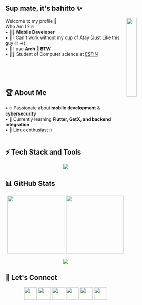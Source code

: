 ## Sup mate, it's bahitto ✨
<img src="https://i.gifer.com/Atll.gif" width="25%" align="right"/>

Welcome to my profile 👋
 <br />
Who Am I ? 🔥 <br />
• 🧑‍💻 **Mobile Developer** <br />
• 🍵 I Can't work without my cup of Atay (Just Like this guy 🙄 ->). <br />
• 🐧 I use **Arch  BTW** <br />
• 🧑‍🎓 Student of Computer science at [ESTIN](https://estin.dz/) <br />
<br /><br /><br /><br />

## 🏆 About Me  
• 🔥 Passionate about **mobile development** & **cybersecurity** <br />
• 🎯 Currently learning **Flutter, GetX, and backend integration** <br />
• 🐧 Linux enthusiast :) <br />
<br />

## ⚡ Tech Stack and Tools
<p align="center">
  <a href="https://skillicons.dev">
    <img src="https://skillicons.dev/icons?i=arch,linux,dart,flutter,firebase,gradle,django,mysql,git,github,vscode,bash,docker,c,py,selenium&perline=4" />
  </a>
</p>

## 📊 GitHub Stats  

<p align="center">
  <img src="https://github-readme-stats.vercel.app/api?username=BrahimBenzekri&show_icons=true&theme=dracula" height="180">
  <img src="https://github-readme-streak-stats.herokuapp.com/?user=BrahimBenzekri&theme=dracula" height="180">
</p>

<p align="center">
  <img src="https://github-readme-stats.vercel.app/api/top-langs/?username=BrahimBenzekri&layout=compact&theme=dracula">
</p>


## 💬 Let's Connect  
<p align="center">
  <a href="https://www.linkedin.com/in/brahim-benzekri-609486232/"><img src="https://skillicons.dev/icons?i=linkedin" height="40"></a>
  <a href="mailto:b_benzekri@estin.dz"><img src="https://skillicons.dev/icons?i=gmail" height="40"></a>
  <a href="https://discordapp.com/users/711480606957240332"><img src="https://skillicons.dev/icons?i=discord" height="40"></a>
  <a href="https://github.com/BrahimBenzekri"><img src="https://skillicons.dev/icons?i=github" height="40"></a>
  <a href="https://instagram.com/bahitt0"><img src="https://skillicons.dev/icons?i=instagram" height="40"></a>
  <a href="https://instagram.com/coding_ship"><img src="https://skillicons.dev/icons?i=instagram" height="40"></a>
</p>


